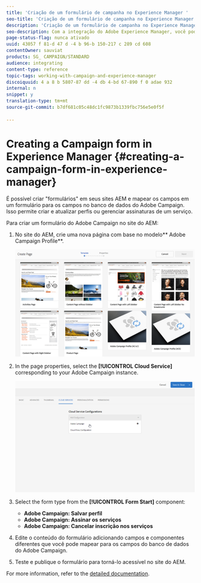 ```yaml
---
title: 'Criação de um formulário de campanha no Experience Manager '
seo-title: 'Criação de um formulário de campanha no Experience Manager '
description: 'Criação de um formulário de campanha no Experience Manager '
seo-description: Com a integração do Adobe Experience Manager, você pode criar formulários diretamente no AEM para criar e atualizar perfis ou gerenciar assinaturas.
page-status-flag: nunca ativado
uuid: 43057 f 81-d 47 d -4 b 96-b 150-217 c 289 cd 608
contentOwner: sauviat
products: SG_ CAMPAIGN/STANDARD
audience: integrating
content-type: reference
topic-tags: working-with-campaign-and-experience-manager
discoiquuid: 4 a 8 b 5807-87 dd -4 db 4-bd 67-890 f 0 adae 932
internal: n
snippet: y
translation-type: tm+mt
source-git-commit: b7df681c05c48dc1fc9873b1339fbc756e5e0f5f

---
```



# Creating a Campaign form in Experience Manager {#creating-a-campaign-form-in-experience-manager}

É possível criar "formulários" em seus sites AEM e mapear os campos em um formulário para os campos no banco de dados do Adobe Campaign. Isso permite criar e atualizar perfis ou gerenciar assinaturas de um serviço.

Para criar um formulário do Adobe Campaign no site do AEM:

1. No site do AEM, crie uma nova página com base no modelo** Adobe Campaign Profile**.

   ![](assets/aem_content_forms.png)

1. In the page properties, select the **[!UICONTROL Cloud Service]** corresponding to your Adobe Campaign instance.

   ![](assets/aem_content_forms_2.png)

1. Select the form type from the **[!UICONTROL Form Start]** component:

   * **Adobe Campaign: Salvar perfil**
   * **Adobe Campaign: Assinar os serviços**
   * **Adobe Campaign: Cancelar inscrição nos serviços**

1. Edite o conteúdo do formulário adicionando campos e componentes diferentes que você pode mapear para os campos do banco de dados do Adobe Campaign.
1. Teste e publique o formulário para torná-lo acessível no site do AEM.

For more information, refer to the [detailed documentation](https://docs.adobe.com/docs/en/aem/6-2/author/personalization/adobe-campaign/adobe-campaign-forms.html).
